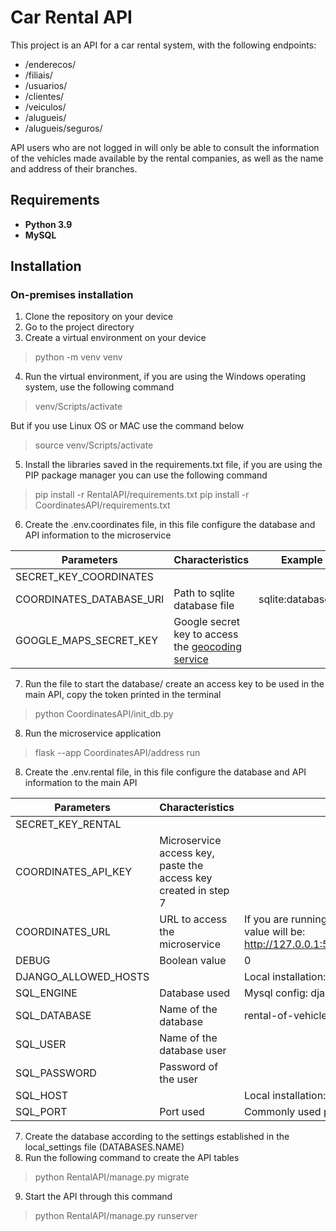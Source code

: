 # Car Rental API

This project is an API for a car rental system, with the following endpoints:

- /enderecos/
- /filiais/
- /usuarios/
- /clientes/
- /veiculos/
- /alugueis/
- /alugueis/seguros/

API users who are not logged in will only be able to consult the information of the vehicles made available by the rental companies, as well as the name and address of their branches.

## Requirements
* **Python 3.9**
* **MySQL**

## Installation
### On-premises installation
1. Clone the repository on your device
2. Go to the project directory
3. Create a virtual environment on your device
> python -m venv venv 

4. Run the virtual environment, if you are using the Windows operating system, use the following command
> venv/Scripts/activate

But if you use Linux OS or MAC use the command below
> source venv/Scripts/activate
5. Install the libraries saved in the requirements.txt file, if you are using the PIP package manager you can use the following command
> pip install -r RentalAPI/requirements.txt
> pip install -r CoordinatesAPI/requirements.txt
6. Create the .env.coordinates file, in this file configure the database and API information to the microservice

Parameters | Characteristics                                       | Example
--- |-------------------------------------------------------| ---
SECRET_KEY_COORDINATES |                                                       |
COORDINATES_DATABASE_URI | Path to sqlite database file                          | sqlite:database.db
GOOGLE_MAPS_SECRET_KEY | Google secret key to access the [geocoding service](https://developers.google.com/maps/documentation/geocoding/overview?hl=pt-br) |

7. Run the file to start the database/ create an access key to be used in the main API, copy the token printed in the terminal
> python CoordinatesAPI/init_db.py 

8. Run the microservice application
> flask --app CoordinatesAPI/address run

8. Create the .env.rental file, in this file configure the database and API information to the main API

Parameters | Characteristics                | Example
--- |--------------------------------| ---
SECRET_KEY_RENTAL |                                | 
COORDINATES_API_KEY | Microservice access key, paste the access key created in step 7      |
COORDINATES_URL | URL to access the microservice | If you are running locally on port 5000, the value will be: http://127.0.0.1:5000/v1/distance/addresses
DEBUG | Boolean value                  | 0
DJANGO_ALLOWED_HOSTS |                                | Local installation: localhost 127.0.0.1 [::1]
SQL_ENGINE | Database used                  | Mysql config: django.db.backends.mysql
SQL_DATABASE | Name of the database           | rental-of-vehicles
SQL_USER | Name of the database user      |
SQL_PASSWORD | Password of the user           |
SQL_HOST |                                | Local installation: 127.0.0.1
SQL_PORT | Port used                      | Commonly used port for mysql: 3306

7. Create the database according to the settings established in the local_settings file (DATABASES.NAME)
8. Run the following command to create the API tables
> python RentalAPI/manage.py migrate
9. Start the API through this command
> python RentalAPI/manage.py runserver

